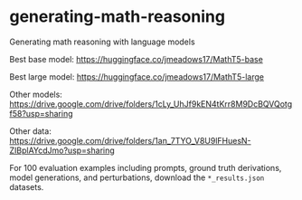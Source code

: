 # generating-math-reasoning
Generating math reasoning with language models

Best base model: https://huggingface.co/jmeadows17/MathT5-base

Best large model: https://huggingface.co/jmeadows17/MathT5-large

Other models: https://drive.google.com/drive/folders/1cLy_UhJf9kEN4tKrr8M9DcBQVQotgf58?usp=sharing

Other data: https://drive.google.com/drive/folders/1an_7TYO_V8U9lFHuesN-ZIBplAYcdJmo?usp=sharing

For 100 evaluation examples including prompts, ground truth derivations, model generations, and perturbations, download the ```*_results.json``` datasets.
